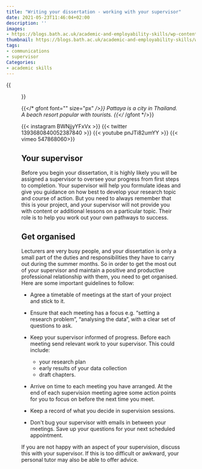```yaml
---
title: "Writing your dissertation - working with your supervisor"
date: 2021-05-23T11:46:04+02:00
description: ''
images:
- https://blogs.bath.ac.uk/academic-and-employability-skills/wp-content/uploads/sites/84/2020/07/einstein-645461_1920-1200x692.jpg
thumbnail: https://blogs.bath.ac.uk/academic-and-employability-skills/wp-content/uploads/sites/84/2020/07/einstein-645461_1920-1200x692.jpg
tags:
- communications
- supervisor
Categories:
- academic skills
---
```



{{<figure src="https://blogs.bath.ac.uk/academic-and-employability-skills/wp-content/uploads/sites/84/2020/07/einstein-645461_1920-1200x692.jpg" >}}

{{</* gfont font="" size="px" */>}}
Pattaya is a city in Thailand.<br>A beach resort popular with tourists.
{{</* /gfont */>}} <br>

{{< instagram BWNjjyYFxVx >}}
{{< twitter 1393680840052387840 >}}
{{< youtube pnJTi82umYY >}}
{{< vimeo 547868060>}}

## Your supervisor

Before you begin your dissertation, it is highly likely you will be assigned a supervisor to oversee your progress from first steps to completion. Your supervisor will help you formulate ideas and give you guidance on how best to develop your research topic and course of action. But you need to always remember that this is your project, and your supervisor will not provide you with content or additional lessons on a particular topic. Their role is to help you work out your own pathways to success.

## Get organised
Lecturers are very busy people, and your dissertation is only a small part of the duties and responsibilities they have to carry out during the summer months. So in order to get the most out of your supervisor and maintain a positive and productive professional relationship with them, you need to get organised.
Here are some important guidelines to follow:
* Agree a timetable of meetings at the start of your project and stick to it.
* Ensure that each meeting has a focus e.g. “setting a research problem”, “analysing the data”, with a clear set of questions to ask.
* Keep your supervisor informed of progress. Before each meeting send relevant work to your supervisor. This could include:

   * your research plan
   * early results of your data collection
   * draft chapters.
* Arrive on time to each meeting you have arranged. At the end of each supervision meeting agree some action points for you to focus on before the next time you meet.
* Keep a record of what you decide in supervision sessions.
* Don't bug your supervisor with emails in between your meetings. Save up your questions for your next scheduled appointment.

If you are not happy with an aspect of your supervision, discuss this with your supervisor. If this is too difficult or awkward, your personal tutor may also be able to offer advice.
